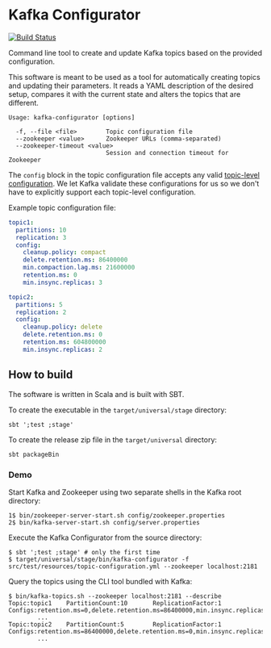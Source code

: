 # Kafka Configurator

[![Build Status](https://travis-ci.org/sky-uk/kafka-configurator.svg?branch=master)](https://travis-ci.org/sky-uk/kafka-configurator)

Command line tool to create and update Kafka topics based on the provided configuration.

This software is meant to be used as a tool for automatically creating topics and updating their parameters.
It reads a YAML description of the desired setup, compares it with the current state and alters the topics
that are different.

```
Usage: kafka-configurator [options]

  -f, --file <file>        Topic configuration file
  --zookeeper <value>      Zookeeper URLs (comma-separated)
  --zookeeper-timeout <value>
                           Session and connection timeout for Zookeeper
```

The `config` block in the topic configuration file accepts any valid [topic-level configuration](https://kafka.apache.org/documentation/#topic-config). We let Kafka validate these configurations for us so we don't have to explicitly support each topic-level configuration.  

Example topic configuration file:
```yaml
topic1:
  partitions: 10
  replication: 3
  config:
    cleanup.policy: compact
    delete.retention.ms: 86400000
    min.compaction.lag.ms: 21600000
    retention.ms: 0
    min.insync.replicas: 3

topic2:
  partitions: 5
  replication: 2
  config:
    cleanup.policy: delete
    delete.retention.ms: 0
    retention.ms: 604800000
    min.insync.replicas: 2
```

## How to build

The software is written in Scala and is built with SBT.

To create the executable in the `target/universal/stage` directory:
```
sbt ';test ;stage'
```

To create the release zip file in the `target/universal` directory:
```
sbt packageBin
```

### Demo

Start Kafka and Zookeeper using two separate shells in the Kafka root directory:
```
1$ bin/zookeeper-server-start.sh config/zookeeper.properties
2$ bin/kafka-server-start.sh config/server.properties
```

Execute the Kafka Configurator from the source directory:
```
$ sbt ';test ;stage' # only the first time
$ target/universal/stage/bin/kafka-configurator -f src/test/resources/topic-configuration.yml --zookeeper localhost:2181
```

Query the topics using the CLI tool bundled with Kafka:
```
$ bin/kafka-topics.sh --zookeeper localhost:2181 --describe
Topic:topic1    PartitionCount:10       ReplicationFactor:1     Configs:retention.ms=0,delete.retention.ms=86400000,min.insync.replicas=2,cleanup.policy=compact
        ...
Topic:topic2    PartitionCount:5        ReplicationFactor:1     Configs:retention.ms=86400000,delete.retention.ms=0,min.insync.replicas=2,cleanup.policy=delete
        ...
```
